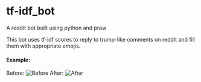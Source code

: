 # tf-idf_bot
A reddit bot built using python and praw

This bot uses tf-idf scores to reply to trump-like comments on reddit and fill them with
appropriate emojis.

#### Example:

Before:
![Before](https://github.com/wngrahams/trumpify_bot/blob/master/res/before.png)
After:
![After](https://github.com/wngrahams/trumpify_bot/blob/master/res/after.png)
